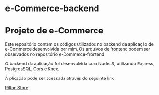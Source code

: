 # e-Commerce-backend

<h1>Projeto de e-Commerce</h1>
<p>Este repositório contém os códigos utilizados no backend da aplicação de e-Commerce desenvolvida por mim. Os arquivos de frontend podem ser observados no repositório e-Commerce-frontend</p>
<p>O backend da aplicação foi desenvolvida com NodeJS, utilizando Express, PostgresSQL, Cors e Knex.</p>
<p>A plicação pode ser acessada através do seguinte link</p><a href="http://rilton-store.herokuapp.com/">Rilton Store</a>

